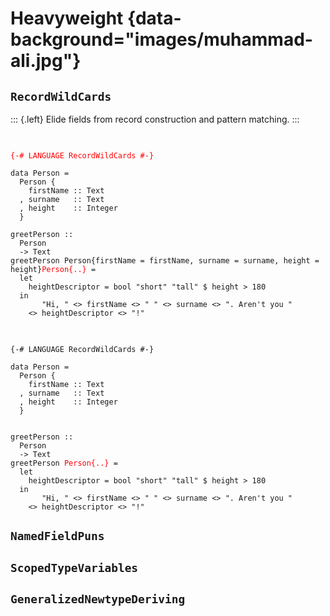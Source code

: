 # Heavyweight {data-background="images/muhammad-ali.jpg"}

## `RecordWildCards`

::: {.left}
Elide fields from record construction and pattern matching.
:::

##

<pre class="haskell"><code data-trim data-noescape>
<span class="fragment" style="color: red" data-fragment-index="4">{-# LANGUAGE RecordWildCards #-}</span>

<span class="fragment fade-in-then-semi-out" data-fragment-index="1">data Person =
  Person {
    firstName :: Text
  , surname   :: Text
  , height    :: Integer
  }</span>

<span class="fragment" data-fragment-index="2">greetPerson ::
  Person
  -> Text
greetPerson <span class="fragment highlight-red" data-fragment-index="3"><span class="fragment fade-out no-layout" data-fragment-index="5">Person{firstName = firstName, surname = surname, height = height}</span></span><span class="fragment no-layout" style="color: red" data-fragment-index="5">Person{..}</span> =
  let
    heightDescriptor = bool "short" "tall" $ height > 180
  in
       "Hi, " <> firstName <> " " <> surname <> ". Aren't you "
    <> heightDescriptor <> "!"</span>
</code></pre>

##

<pre class="haskell"><code data-trim data-noescape>
{-# LANGUAGE RecordWildCards #-}

data Person =
  Person {
    firstName :: Text
  , surname   :: Text
  , height    :: Integer
  }


greetPerson ::
  Person
  -> Text
greetPerson <span style="color: red">Person{..}</span> =
  let
    heightDescriptor = bool "short" "tall" $ height > 180
  in
       "Hi, " <> firstName <> " " <> surname <> ". Aren't you "
    <> heightDescriptor <> "!"
</code></pre>

## `NamedFieldPuns`

## `ScopedTypeVariables`

## `GeneralizedNewtypeDeriving`


